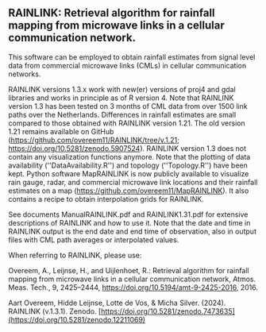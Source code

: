 RAINLINK: Retrieval algorithm for rainfall mapping from microwave links in a cellular communication network.
------

This software can be employed to obtain rainfall estimates from signal level data from commercial microwave links (CMLs) in cellular communication networks.

RAINLINK versions 1.3.x work with new(er) versions of proj4 and gdal libraries and works in principle as of R version 4. Note that RAINLINK version 1.3 has been tested on 3 months of CML data from over 1500 link paths over the Netherlands. Differences in rainfall estimates are small compared to those obtained with RAINLINK version 1.21. The old version 1.21 remains available on GitHub (https://github.com/overeem11/RAINLINK/tree/v.1.21; https://doi.org/10.5281/zenodo.5907524). RAINLINK version 1.3 does not contain any visualization functions anymore. Note that the plotting of data availability (''DataAvailability.R'') and topology (''Topology.R'') have been kept. Python software MapRAINLINK is now publicly available to visualize rain gauge, radar, and commercial microwave link locations and their rainfall estimates on a map (https://github.com/overeem11/MapRAINLINK). It also contains a recipe to obtain interpolation grids for RAINLINK.

See documents ManualRAINLINK.pdf and RAINLINK1.31.pdf for extensive descriptions of RAINLINK and how to use it. Note that the date and time in RAINLINK output is the end date and end time of observation, also in output files with CML path averages or interpolated values.

When referring to RAINLINK, please use:

Overeem, A., Leijnse, H., and Uijlenhoet, R.: Retrieval algorithm for rainfall mapping from microwave links in a cellular communication network, Atmos. Meas. Tech., 9, 2425–2444, https://doi.org/10.5194/amt-9-2425-2016, 2016.

Aart Overeem, Hidde Leijnse, Lotte de Vos, & Micha Silver. (2024). RAINLINK (v.1.3.1). Zenodo. [https://doi.org/10.5281/zenodo.7473635](https://doi.org/10.5281/zenodo.12211069)
